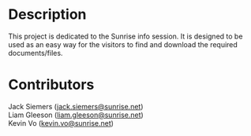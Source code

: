 # Description
This project is dedicated to the Sunrise info session. It is designed to be used as an easy way for the visitors to find and download the required documents/files.

# Contributors
Jack Siemers (jack.siemers@sunrise.net)\
Liam Gleeson (liam.gleeson@sunrise.net)\
Kevin Vo (kevin.vo@sunrise.net)
